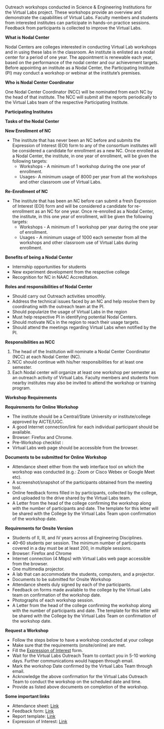Outreach workshops conducted in Science & Engineering Institutions for the Virtual Labs project. These workshops provide an overview and demonstrate the capabilities of Virtual Labs. Faculty members and students from interested institutes can participate in hands-on practice sessions. Feedback from participants is collected to improve the Virtual Labs. 
 
**What is Nodal Center**

Nodal Centers are colleges interested in conducting Virtual Lab workshops and in using these labs in the classroom. An institute is enlisted as a nodal center for a  period of one year. The appointment is renewable each year, based on the performance of the nodal  center and our achievement targets. Before appointing an institute as a Nodal Center, the  Participating Institute (PI) may conduct a workshop or webinar at the institute’s premises. 

**Who is Nodal Center Coordinator**

One  Nodal Center Coordinator (NCC) will be nominated from each NC by the head of that institute. The NCC  will submit all the reports periodically to the Virtual Labs team of the respective Participating Institute. 

**Participating Institutes**


**Tasks of the Nodal Center**

**New Enrollment of NC**
-  The institute that has never been an NC before and submits the Expression of Interest (EOI) form to any of the consortium institutes will be considered a candidate for enrollment as a new NC. Once enrolled as a Nodal Center, the institute, in one year of enrollment, will be given the following targets:
   -   Workshops - A minimum of 1 workshop during the one year of enrollment.
   -   Usages- A minimum usage of 8000 per year from all the workshops and other classroom use of Virtual Labs.

**Re-Enrollment of NC**
-  The institute that has been an NC before can submit a fresh Expression  of Interest (EOI) form and will be considered a candidate for re-enrollment as an NC for one year.  Once re-enrolled as a Nodal Center, the institute, in this one year of enrollment, will be given the following targets:
   -  Workshops - A minimum of 1 workshop per year during the one year of enrollment.
   -  Usages - A minimum usage of 1000 each semester from all the workshops and other classroom use of Virtual Labs during enrollment. 

**Benefits of being a Nodal Center**
  -   Internship opportunities for students
  -   New experiment development from the respective college
  -   Recognition for NC in NAAC Accreditation.

**Roles and responsibilities of Nodal Center**
  - Should carry out Outreach activities smoothly.
  - Address the technical issues faced by an NC and help resolve them by coordinating with the outreach team at the PI.
  - Should popularize the usage of Virtual Labs in the region
  - Must help respective PI in identifying potential Nodal Centers.
  - Should motivate NCs in the region to reach their usage targets.
  - Should attend the meetings regarding Virtual Labs when notified by the PI. 

**Responsibilities as NCC**
1. The head of the Institution will nominate a Nodal Center Coordinator (NCC) at each Nodal Center (NC).
2. NCC should continue with his/her responsibilities for at least one semester.
3. Each Nodal center will organize at least one workshop per semester as an outreach activity of Virtual Labs. Faculty members and students from nearby institutes may also be invited to attend the workshop or training program.

**Workshop Requirements**

**Requirements for Online Workshop**
-  The institute should be a Central/State University or institute/college approved by AICTE/UGC.
-  A good Internet connection/link for each individual participant should be available.
-  Browser: Firefox and Chrome.
-  Pre-Workshop checklist :
  -  Virtual Labs web page should be accessible from the browser.

**Documents to be submitted for Online Workshop**
-  Attendance sheet either from the web interface tool on which the workshop was conducted (e.g.: Zoom or Cisco Webex or Google Meet etc).
-  A screenshot/snapshot of the participants obtained from the meeting tool.
-  Online feedback forms filled in by participants, collected by the college, and uploaded to the drive shared by the Virtual Labs team.
-  A Letter from the head of the college confirming the workshop along with the number of participants and date. The template for this letter will be shared with the College by the Virtual Labs Team upon confirmation of the workshop date.

**Requirements for Onsite Version**
-  Students of II, III, and IV years across all Engineering Disciplines.
-  40–60 students per session. The minimum number of participants covered in a day must be at least 200, in multiple sessions.
-  Browser: Firefox and Chrome
-  Internet connection (4 Mbps) with Virtual Labs web page accessible from the browser.
-  One multimedia projector.
-  A lab that can accommodate the students, computers, and a projector.
-  Documents to be submitted for Onsite Workshop
-  Attendance sheets duly signed by each of the participants.
-  Feedback on forms made available to the college by the Virtual Labs team on confirmation of the workshop date.
-  Photographs of each workshop session.
-  A Letter from the head of the college confirming the workshop along with the number of participants and date. The template for this letter will be shared with the College by the Virtual Labs Team on confirmation of the workshop date.

**Request a Workshop**
-  Follow the steps below to have a workshop conducted at your college
  -  Make sure that the requirements (onsite/online) are met.
  -  Fill the [Expression of Interest](http://38.100.110.143/EOI-2023.pdf) form.
  -  Wait for the Virtual Labs Outreach Team to contact you in 5-10 working days. Further communications would happen through email.
  -  Mark the workshop Date confirmed by the Virtual Labs Team through email.
  -  Acknowledge the above confirmation for the Virtual Labs Outreach Team to conduct the workshop on the scheduled date and time.
  -  Provide as listed above documents on completion of the workshop.


**Some important links**
-  Attendance sheet: [Link](https://drive.google.com/file/d/1rIaKjPTh6I4wY_6223b3JgQq476sDeSU/view?usp=drive_link)
-  Feedback form: [Link](https://docs.google.com/document/d/1jJl33IG2edS0JHFtsxqwcn9Q-gf3i-dI/edit?usp=drive_link&ouid=106961684070023821907&rtpof=true&sd=true)
-  Report template: [Link](https://docs.google.com/document/d/1In2LNqduLoLLFOHTzKrbibLuXm7kcIVm/edit?usp=drive_link&ouid=106961684070023821907&rtpof=true&sd=true)
-  Expression of Interest: [Link](http://38.100.110.143/EOI-2023.pdf)
